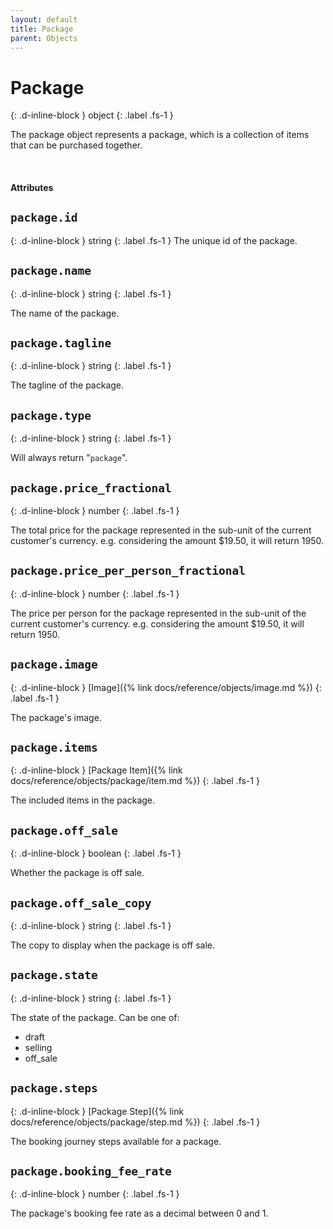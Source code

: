 ```yaml
---
layout: default
title: Package
parent: Objects
---
```


# Package
{: .d-inline-block }
object
{: .label .fs-1 }

The package object represents a package, which is a collection of items that can be purchased together.

<br>

#### Attributes

## `package.id`
{: .d-inline-block }
string
{: .label .fs-1 }
The unique id of the package.

## `package.name`
{: .d-inline-block }
string
{: .label .fs-1 }

The name of the package.

## `package.tagline`
{: .d-inline-block }
string
{: .label .fs-1 }

The tagline of the package.

## `package.type`
{: .d-inline-block }
string
{: .label .fs-1 }

Will always return "`package`".

## `package.price_fractional`
{: .d-inline-block }
number
{: .label .fs-1 }

The total price for the package represented in the sub-unit of the current
customer's currency. e.g. considering the amount $19.50, it will return 1950.

## `package.price_per_person_fractional`
{: .d-inline-block }
number
{: .label .fs-1 }

The price per person for the package represented in the sub-unit of the current
customer's currency. e.g. considering the amount $19.50, it will return 1950.

## `package.image`
{: .d-inline-block }
[Image]({% link docs/reference/objects/image.md %})
{: .label .fs-1 }

The package's image.

## `package.items`
{: .d-inline-block }
[Package Item]({% link docs/reference/objects/package/item.md %})
{: .label .fs-1 }

The included items in the package.

## `package.off_sale`
{: .d-inline-block }
boolean
{: .label .fs-1 }

Whether the package is off sale.

## `package.off_sale_copy`
{: .d-inline-block }
string
{: .label .fs-1 }

The copy to display when the package is off sale.

## `package.state`
{: .d-inline-block }
string
{: .label .fs-1 }

The state of the package. Can be one of:
- draft
- selling
- off_sale

## `package.steps`
{: .d-inline-block }
[Package Step]({% link docs/reference/objects/package/step.md %})
{: .label .fs-1 }

The booking journey steps available for a package.

## `package.booking_fee_rate`
{: .d-inline-block }
number
{: .label .fs-1 }

The package's booking fee rate as a decimal between 0 and 1.
